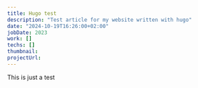 ```yaml
---                                                                                        
title: Hugo test
description: "Test article for my website written with hugo"
date: "2024-10-19T16:26:00+02:00"
jobDate: 2023
work: []
techs: []
thumbnail:
projectUrl:
---
```


This is just a test
